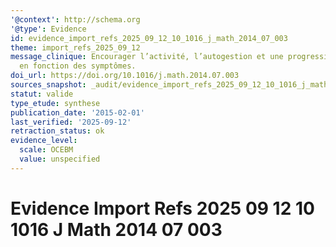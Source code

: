 ```yaml
---
'@context': http://schema.org
'@type': Evidence
id: evidence_import_refs_2025_09_12_10_1016_j_math_2014_07_003
theme: import_refs_2025_09_12
message_clinique: Encourager l’activité, l’autogestion et une progression graduée
  en fonction des symptômes.
doi_url: https://doi.org/10.1016/j.math.2014.07.003
sources_snapshot: _audit/evidence_import_refs_2025_09_12_10_1016_j_math_2014_07_003.json
statut: valide
type_etude: synthese
publication_date: '2015-02-01'
last_verified: '2025-09-12'
retraction_status: ok
evidence_level:
  scale: OCEBM
  value: unspecified
---
```

# Evidence Import Refs 2025 09 12 10 1016 J Math 2014 07 003

